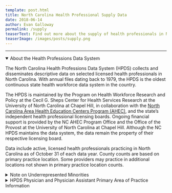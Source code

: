 ```yaml
---
template: post.html
title: North Carolina Health Professional Supply Data
date: 2018-06-14
author: Evan Galloway
permalink: /supply
teaserText: Find out more about the supply of health professionals in North Carolina.
teaserImage: /images/posts/supply.png
---
```


<div id='app'>
</div>

<hr>

<details open>
    <summary class="summary-header">About the Health Professions Data System</summary>
    <p>The North Carolina Health Professions Data System (HPDS) collects and disseminates descriptive data on selected licensed health professionals in North Carolina.  With annual files dating back to 1979, the HPDS is the oldest continuous state health workforce data system in the country.</p><p>The HPDS is maintained by the Program on Health Workforce Research and Policy at the Cecil G. Sheps Center for Health Services Research at the University of North Carolina at Chapel Hill, in collaboration with the <a href="https://www.ncahec.net/">North Carolina Area Health Education Centers Program (AHEC)</a>, and the state’s independent health professional licensing boards. Ongoing financial support is provided by the NC AHEC Program Office and the Office of the Provost at the University of North Carolina at Chapel Hill.  Although the NC HPDS maintains the data system, the data remain the property of their respective licensing board.
  </p>
  <p>
    Data include active, licensed health professionals practicing in North Carolina as of October 31 of each data year.  County counts are based on primary practice location.  Some providers may practice in additional locations not shown in primary practice location counts.
  </p>
  </details>
      <details>
          <summary class="summary-header">Note on Underrepresented Minorities</summary>
  <p>Underrepresented minorities include health professionals that self-identify as African-American/Black, American Indian or Alaskan Native, and/or Hispanic.  Health professionals that self-identify as Asian are not included in this category.  Both state<sup>1</sup> and national<sup>2</sup> data have shown that compared to the general population, Asians tend to be more represented in many (although not all) health professions, particularly those requiring a doctoral degree.</p>
  <ol>
    <li>Spero JC. Does North Carolina’s health care workforce reflect the diversity of the state’s population? NC Med J. 2016; 77(2):141-145.</li>
    <li>U.S. Department of Health and Human Services, Health Resources and Services Administration, National Center for Health Workforce Analysis. Sex, Race, and Ethnic Diversity of U.S. Health Occupations (2010-2012), Rockville, Maryland; 2015.</li>
  </ol>
  </details>
  <details>
  <summary class="summary-header">HPDS Physician and Physician Assistant Primary Area of Practice Information</summary>
  <h6><strong>What is a Primary Area of Practice?</strong></h6>
  <p>The NCMB annual licensure/reregistration forms request self-selected primary area of practice, defined as “<em>What you primarily do as a physician</em>.”  The forms note that “Primary area of practice may correspond to an ABMS/AOA certification or a generally recognized area of work, such as ‘hospitalist’ or ‘administrative medicine.’”</p>
  <h6><strong>Why doesn’t the data visualization tool have Primary Area of Practice data prior to 2011?</strong></h6>
  <p>The NCMB began to collect data on physician and PA primary area of practice in 2011.  Data on primary area of practice are not available prior to 2011.</p>
  <h6><strong>How are Primary Areas of Practice grouped in the data visualization tool?</strong></h6>
  <p>The HPDS area of practice categories used in the data visualization tool group physicians and PAs <strong>by what they primarily <span style="text-decoration: underline;">do</span>, <em>not</em> by how they trained.</strong>  For example, adolescent medicine is categorized as general pediatrics, no matter whether the branch specialty was pediatrics, family medicine, or internal medicine.</p>
  <p>The “Primary Care Physician” and “Generalist Physician” groups include counts of physicians from multiple areas of practice are not exclusive groups.  For example, a physician who selects a primary area of practice of “pediatrics” is included in the Primary Care Physician, Generalist Physician, and General Pediatrics groups.  General Pediatrics is an exclusive group, meaning that the physician is excluded from all other area of practice groups.</p>
  <details style="margin-left: 1em;">
  <summary style="font-size: 1.2em;">HPDS Primary Area of Practice Categories</summary>
  <div class="many-details" style="margin-left: 1em;">
  <details>
            <summary>Primary Care Physician (not exclusive category)</summary>
            <ul>
              <li>Adolescent Medicine (FM)</li>
              <li>Adolescent Medicine (IM)</li>
              <li>Adolescent Medicine (Peds)</li>
              <li>Family Medicine</li>
              <li>General Practice</li>
              <li>Internal Medicine</li>
              <li>Internal Medicine-Pediatrics</li>
              <li>Obstetrics/Gynecology</li>
              <li>Pediatrics</li>
            </ul>
          </details>
          <details>
            <summary>Generalist Physician (not exclusive category)</summary>
            <ul>
              <li>Family Medicine</li>
              <li>Adolescent Medicine (FM)</li>
              <li>Adolescent Medicine (IM)</li>
              <li>Adolescent Medicine (Peds)</li>
              <li>General Practice</li>
              <li>Hospitalist</li>
              <li>Internal Medicine</li>
              <li>Internal Medicine-Pediatrics</li>
              <li>Obstetrics/Gynecology</li>
              <li>Osteopathic Manipulative Medicine</li>
              <li>Pediatrics</li>
              <li>Urgent Care Medicine</li>
              <li>Geriatric Medicine (FM)</li>
              <li>Critical Care Medicine (Internal Medicine)</li>
              <li>Internal Medicine – Family Medicine</li>
              <li>Internal Medicine – Geriatrics</li>
              <li>Internal Medicine - Geriatrics</li>
              <li>Medicine-OBGYN</li>
              <li>Integrative Medicine</li>
              <li>Student Health</li>
            </ul>
          </details>
          <details>
            <summary>Administrative Medicine</summary>
            <ul>
              <li>Legal Medicine</li>
              <li>Medical Management</li>
            </ul>
          </details>
          <details>
            <summary>Allergy &amp; Immunology</summary>
            <ul>
              <li>Allergy</li>
              <li>Allergy and Immunology</li>
              <li>Immunology</li>
              <li>Clinical and Laboratory Immunology (Allergy &amp; Immunology)</li>
              <li>Clinical and Laboratory Immunology (Internal Medicine)</li>
              <li>Clinical and Laboratory Immunology (Pediatrics)</li>
              <li>Clinical and Laboratory Dermatological Immunology</li>
            </ul>
          </details>
          <details>
            <summary>Anesthesiology</summary>
            <ul>
              <li>Anesthesiology</li>
              <li>Adult Cardiothoracic Anesthesiology (Anesthesiology)</li>
              <li>Critical Care Medicine - Anesthesiology</li>
              <li>Obstetric Anesthesiology (Anesthesiology)</li>
              <li>Pediatric Anesthesiology (Anesthesiology)</li>
            </ul>
          </details>
          <details>
            <summary>Cardiology</summary>
            <ul>
              <li>Cardiovascular Disease</li>
              <li>Advanced Heart Failure and Transplant Cardiology</li>
              <li>Clinical Cardiac Electrophysiology</li>
              <li>Interventional Cardiology</li>
              <li>Vascular Medicine</li>
            </ul>
          </details>
          <details>
            <summary>Critical Care Medicine, General</summary>
            <ul>
              <li>Critical Care Medicine (Internal Medicine)</li>
            </ul>
          </details>
          <details>
            <summary>Dermatology</summary>
            <ul>
              <li>Dermatology</li>
              <li>Dermatologic Surgery</li>
              <li>MOHS Micrographic Surgery</li>
              <li>Micrographic Surgery</li>
              <li>Internal Medicine - Dermatology</li>
              <li>Procedural Dermatology</li>
            </ul>
          </details>
          <details>
            <summary>Emergency Medicine</summary>
            <ul>
              <li>Emergency Medicine</li>
              <li>Critical Care Medicine (Emergency Medicine)</li>
              <li>Emergency Medical Services</li>
              <li>Emergency Medicine/Family Medicine</li>
              <li>Internal Med/Emergency Med/Critical Care Med</li>
              <li>Internal Medicine - Emergency Medicine</li>
              <li>Medical Toxicology (Emergency Medicine)</li>
              <li>Sports Medicine (Emergency Medicine)</li>
              <li>Undersea and Hyperbaric Medicine (Emergency Medicine)</li>
            </ul>
          </details>
          <details>
            <summary>Endocrinology</summary>
            <ul>
              <li>Endocrinology, Diabetes &amp; Metabolism</li>
              <li>Diabetes</li>
            </ul>
          </details>
          <details>
            <summary>Family Medicine</summary>
            <ul>
              <li>Family Medicine, Family Practice</li>
              <li>General Practice</li>
              <li>Osteopathic Manipulative Medicine</li>
            </ul>
          </details>
          <details>
            <summary>Gastroenterology</summary>
            <ul>
              <li>Gastroenterology</li>
              <li>Hepatology</li>
              <li>Transplant Hepatology (Internal Medicine)</li>
            </ul>
          </details>
          <details>
            <summary>General Surgery</summary>
            <ul>
              <li>General Surgery</li>
              <li>Abdominal Surgery</li>
            </ul>
          </details>
          <details>
            <summary>General Surgery, Specialty</summary>
            <ul>
              <li>Colon and Rectal Surgery</li>
              <li>Proctology</li>
              <li>Surgical Critical Care (Surgery)</li>
              <li>Transplant Surgery</li>
              <li>Trauma Surgery</li>
            </ul>
          </details>
          <details>
            <summary>Geriatrics</summary>
            <ul>
              <li>Geriatric Medicine (FM)</li>
              <li>Internal Medicine - Geriatrics</li>
            </ul>
          </details>
          <details>
            <summary>Hematology/Oncology</summary>
            <ul>
              <li>Hematology/Oncology</li>
              <li>Hematology</li>
              <li>Hematology (Internal Medicine)</li>
              <li>Hematology (Pathology)</li>
              <li>Oncology</li>
              <li>Medical Oncology</li>
              <li>Neoplastic Disease</li>
            </ul>
          </details>
          <details>
            <summary>Hospice and Palliative Medicine</summary>
            <ul>
              <li>Hospice and Palliative Medicine</li>
              <li>Hospice &amp; Palliative Care (OBGYN)</li>
              <li>Hospice &amp; Palliative Medicine (Anesthesiology)</li>
              <li>Hospice &amp; Palliative Medicine (Emergency Medicine)</li>
              <li>Hospice &amp; Palliative Medicine (Family Medicine)</li>
              <li>Hospice &amp; Palliative Medicine (Physical Medicine &amp; Rehabilitation)</li>
              <li>Hospice &amp; Palliative Medicine (Psychiatry &amp; Neurology)</li>
              <li>Hospice &amp; Palliative Medicine (Radiology)</li>
              <li>Hospice &amp; Palliative Medicine (Surgery)</li>
              <li>Hospice and Palliative Medicine (Internal Medicine)</li>
              <li>Palliative Medicine</li>
            </ul>
          </details>
          <details>
            <summary>Hospitalist</summary>
            <ul>
              <li>Hospitalist</li>
            </ul>
          </details>
          <details>
            <summary>Infectious Disease</summary>
            <ul>
              <li>Infectious Disease</li>
            </ul>
          </details>
          <details>
            <summary>Internal Medicine, General</summary>
            <ul>
              <li>Internal Medicine</li>
              <li>Internal Medicine – Family Medicine</li>
            </ul>
          </details>
          <details>
            <summary>Nephrology</summary>
            <ul>
              <li>Nephrology</li>
            </ul>
          </details>
          <details>
            <summary>Neurological Surgery</summary>
            <ul>
              <li>Neurological Surgery</li>
              <li>Endovascular Surgical Neuroradiology (Neurological Surgery)</li>
              <li>Endovascular Surgical Neuroradiology (Neurology)</li>
              <li>Endovascular Surgical Neuroradiology (Radiology)</li>
              <li>Spinal Cord Injury Medicine</li>
              <li>Neurological Critical Care</li>
            </ul>
          </details>
          <details>
            <summary>Neurology</summary>
            <ul>
              <li>Neurology</li>
              <li>Brain Injury Medicine (Neurology)</li>
              <li>Brain Injury Medicine (Physical Medicine &amp; Rehabilitation)</li>
              <li>Clinical Neurophysiology</li>
              <li>Epilepsy</li>
              <li>Internal Medicine - Neurology</li>
              <li>Movement Disorders</li>
              <li>Neurodevelopmental Disabilities (Psychiatry &amp; Neurology)</li>
              <li>Neurology (Physical Medicine and Rehabilitation)</li>
              <li>Neurology/Nuclear Medicine</li>
              <li>Neurology/Physical Medicine &amp; Rehabilitation</li>
              <li>Neuromuscular Medicine (Neurology)</li>
              <li>Neuromuscular Medicine (Physical Medicine &amp; Rehabilitation)</li>
              <li>Spinal Cord Injury/ Physical Medicine and Rehab</li>
              <li>Electrodiagnostics</li>
              <li>Neuropathology</li>
              <li>Neuropsychiatry</li>
              <li>Psychiatry - Neurology</li>
              <li>Vascular Neurology</li>
            </ul>
          </details>
          <details>
            <summary>Obstetrics &amp; Gynecology, General</summary>
            <ul>
              <li>Obstetrics and Gynecology</li>
              <li>Gynecology</li>
              <li>Obstetrics</li>
              <li>Medicine-OBGYN</li>
            </ul>
          </details>
          <details>
            <summary>Obstetrics &amp; Gynecology, Specialty</summary>
            <ul>
              <li>Critical Care Medicine (OBGYN)</li>
              <li>Female Pelvic Medicine &amp; Reconstructive Surgery (OBGYN)*</li>
              <li>Female Pelvic Medicine &amp; Reconstructive Surgery (Urology)*</li>
              <li>Gynecological Oncology</li>
              <li>Maternal and Fetal Medicine</li>
              <li>Reproductive Endocrinology and Infertility</li>
            </ul>
          </details>
          <details>
            <summary>Ophthalmology</summary>
            <ul>
              <li>Ophthalmology</li>
            </ul>
          </details>
          <details>
            <summary>Oral and Maxillofacial Surgery</summary>
            <ul>
              <li>Oral and Maxillofacial Surgery</li>
            </ul>
          </details>
          <details>
            <summary>Orthopedic Surgery</summary>
            <ul>
              <li>Orthopedic Surgery</li>
              <li>Adult Reconstructive Orthopedics</li>
              <li>Foot and Ankle Orthopedics</li>
              <li>Musculoskeletal Oncology</li>
              <li>Orthopedic Trauma</li>
              <li>Orthopedic Surgery Of The Spine</li>
              <li>Sports Medicine (Orthopedic Surgery)</li>
            </ul>
          </details>
          <details>
            <summary>Other Specialty</summary>
            <ul>
              <li>Other Specialty</li>
              <li>Bariatric Medicine</li>
              <li>Clinical Pharmacology</li>
              <li>Global Health</li>
              <li>Integrative Medicine</li>
              <li>Pharmaceutical Medicine</li>
              <li>Student Health</li>
            </ul>
          </details>
          <details>
            <summary>Otolaryngology</summary>
            <ul>
              <li>Otolaryngology</li>
              <li>Head and Neck Surgery</li>
              <li>Neurotology (Otolaryngology)</li>
              <li>Otoneurotology</li>
              <li>Otology</li>
              <li>Otorhinolaryngology</li>
              <li>Rhinology</li>
              <li>Laryngology</li>
              <li>Bronchoesophagology</li>
              <li>Plastic Surgery Within The Head &amp; Neck (Otolaryngology)</li>
            </ul>
          </details>
          <details>
            <summary>Pain Medicine</summary>
            <ul>
              <li>Pain Medicine</li>
              <li>Pain Management</li>
              <li>Pain Medicine (Anesthesiology)</li>
              <li>Pain Medicine (Neurology)</li>
              <li>Pain Medicine (Physical Medicine &amp; Rehabilitation)</li>
              <li>Pain Medicine (Psychiatry)</li>
            </ul>
          </details>
          <details>
            <summary>Pathology</summary>
            <ul>
              <li>Anatomic/Clinical Pathology</li>
              <li>Anatomic Pathology</li>
              <li>Laboratory Medicine</li>
              <li>Blood Banking/Transfusion Medicine</li>
              <li>Chemical Pathology</li>
              <li>Clinical Biochemical Genetics</li>
              <li>Clinical Cytogenetics</li>
              <li>Clinical Genetics</li>
              <li>Clinical Informatics (Pathology)</li>
              <li>Clinical Molecular Genetics</li>
              <li>Clinical Pathology</li>
              <li>Cytopathology</li>
              <li>Dermatopathology (Pathology)</li>
              <li>Forensic Pathology</li>
              <li>Internal Medicine-Medical Genetics</li>
              <li>Medical Biochemical Genetics</li>
              <li>Medical Genetics</li>
              <li>Medical Microbiology</li>
              <li>Molecular Genetic Pathology (Medical Genetics)</li>
              <li>Molecular Genetic Pathology (Pathology)</li>
              <li>Pediatric Pathology</li>
              <li>Phlebology</li>
              <li>Radioisotopic Pathology</li>
              <li>Selective Pathology</li>
            </ul>
          </details>
          <details>
            <summary>Pediatric Non-Surgical Specialties</summary>
            <ul>
              <li>Child Abuse Pediatrics</li>
              <li>Child Neurology</li>
              <li>Developmental-Behavioral Pediatrics</li>
              <li>Hospice &amp; Palliative Medicine (Pediatrics)</li>
              <li>Neonatal-Perinatal Medicine</li>
              <li>Neurodevelopmental Disabilities (Pediatrics)</li>
              <li>Pediatric Allergy</li>
              <li>Pediatric Cardiology</li>
              <li>Pediatric Critical Care Medicine</li>
              <li>Pediatric Dermatology</li>
              <li>Pediatric Emergency Medicine (Emergency Medicine)</li>
              <li>Pediatric Emergency Medicine (Pediatrics)</li>
              <li>Pediatric Endocrinology</li>
              <li>Pediatric Gastroenterology</li>
              <li>Pediatric Hematology-Oncology</li>
              <li>Pediatric Infectious Diseases</li>
              <li>Pediatric Medical Toxicology</li>
              <li>Pediatric Nephrology</li>
              <li>Pediatric Pulmonology</li>
              <li>Pediatric Rehabilitation Medicine</li>
              <li>Pediatric Rheumatology</li>
              <li>Pediatrics – Sports Medicine</li>
              <li>Pediatric Transplant Hepatology</li>
              <li>Pediatrics - Medical Genetics</li>
              <li>Pediatrics/ Physical Medicine and Rehabilitation</li>
              <li>Pediatrics/Dermatology</li>
              <li>Pediatrics/Emergency Medicine</li>
              <li>Sleep Medicine (Pediatrics)</li>
            </ul>
          </details>
          <details>
            <summary>Pediatric Surgical Specialties</summary>
            <ul>
              <li>Pediatric Cardiothoracic Surgery</li>
              <li>Pediatric Neurological Surgery</li>
              <li>Pediatric Ophthalmology</li>
              <li>Pediatric Orthopedics</li>
              <li>Pediatric Otolaryngology</li>
              <li>Pediatric Surgery</li>
              <li>Pediatric Urology</li>
            </ul>
          </details>
          <details>
            <summary>Pediatrics, General</summary>
            <ul>
              <li>Pediatrics</li>
              <li>Adolescent Medicine (FM)</li>
              <li>Adolescent Medicine (IM)</li>
              <li>Adolescent Medicine (Peds)</li>
            </ul>
          </details>
          <details>
            <summary>Physical Medicine &amp; Rehabilitation</summary>
            <ul>
              <li>Physical Medicine &amp; Rehabilitation</li>
              <li>Physiatry</li>
              <li>Internal Medicine - Physical Medicine And Rehabilitation</li>
              <li>Sports Medicine (Physical Medicine &amp; Rehabilitation)</li>
            </ul>
          </details>
          <details>
            <summary>Plastic Surgery</summary>
            <ul>
              <li>Plastic Surgery</li>
              <li>Cosmetic Surgery</li>
              <li>Craniofacial Surgery</li>
              <li>Facial Plastic Surgery</li>
              <li>Hand Surgery</li>
              <li>Hand Surgery (Orthopedics)</li>
              <li>Hand Surgery (Surgery)</li>
              <li>Hand Surgery (Plastic Surgery)</li>
              <li>Ophthalmic Plastic And Reconstructive Surgery</li>
              <li>Plastic Surgery - Integrated</li>
              <li>Plastic Surgery Within The Head &amp; Neck</li>
              <li>Plastic Surgery Within The Head &amp; Neck (Otolaryngology)</li>
              <li>Plastic Surgery Within The Head &amp; Neck (Plastic Surgery)</li>
            </ul>
          </details>
          <details>
            <summary>Preventive Medicine</summary>
            <ul>
              <li>General Preventive Medicine</li>
              <li>Aerospace Medicine</li>
              <li>Clinical Informatics (Preventive Medicine)</li>
              <li>Epidemiology</li>
              <li>Family Medicine/Preventive Medicine</li>
              <li>Internal Medicine/Preventive Medicine</li>
              <li>Medical Toxicology (Preventive Medicine)</li>
              <li>Nutrition</li>
              <li>Occupational Medicine</li>
              <li>Industrial Medicine</li>
              <li>Public Health and General Preventive Medicine</li>
              <li>Undersea &amp; Hyperbaric Medicine (Preventive Medicine)</li>
            </ul>
          </details>
          <details>
            <summary>Psychiatry, Addiction</summary>
            <ul>
              <li>Addiction Medicine</li>
              <li>Addiction Psychiatry</li>
            </ul>
          </details>
          <details>
            <summary>Psychiatry, Child &amp; Adolescent</summary>
            <ul>
              <li>Child &amp; Adolescent Psychiatry</li>
              <li>Pediatrics - Psychiatry</li>
            </ul>
          </details>
          <details>
            <summary>Psychiatry, General</summary>
            <ul>
              <li>Psychiatry</li>
              <li>Forensic Psychiatry</li>
              <li>Geriatric Psychiatry</li>
              <li>Internal Medicine - Psychiatry</li>
              <li>Psychiatry - Family Practice</li>
              <li>Psychoanalysis</li>
              <li>Psychosomatic Medicine</li>
              <li>Hypnosis</li>
            </ul>
          </details>
          <details>
            <summary>Pulmonology</summary>
            <ul>
              <li>Pulmonary Disease</li>
              <li>Pulmonary Critical Care Medicine</li>
            </ul>
          </details>
          <details>
            <summary>Radiology</summary>
            <ul>
              <li>Radiology</li>
              <li>Abdominal Radiology</li>
              <li>Cardiothoracic Radiology</li>
              <li>Diagnostic Radiology</li>
              <li>Body Imaging</li>
              <li>Diagnostic Ultrasound</li>
              <li>Diagnostic Roentgenology</li>
              <li>Internal Medicine/Nuclear Medicine</li>
              <li>Musculoskeletal Radiology</li>
              <li>Neuroradiology</li>
              <li>Neurology/Diagnostic Radiology/Neuroradiology</li>
              <li>Nuclear Cardiology</li>
              <li>Nuclear Medicine</li>
              <li>Nuclear Radiology</li>
              <li>Pediatric Radiology</li>
              <li>Radiation Oncology</li>
              <li>Radiological Physics</li>
              <li>Therapeutic Radiology</li>
              <li>Vascular &amp; Interventional Radiology</li>
            </ul>
          </details>
          <details>
            <summary>Rheumatology</summary>
            <ul>
              <li>Rheumatology</li>
              <li>Rheumatology</li>
            </ul>
          </details>
          <details>
            <summary>Sleep Medicine</summary>
            <ul>
              <li>Sleep Medicine</li>
              <li>Sleep Medicine (Anesthesiology)</li>
              <li>Sleep Medicine (Internal Medicine)</li>
              <li>Sleep Medicine (Otolaryngology)</li>
              <li>Sleep Medicine (Psychiatry &amp; Neurology)</li>
            </ul>
          </details>
          <details>
            <summary>Sports Medicine</summary>
            <ul>
              <li>Sports Medicine (FM)</li>
              <li>Internal Medicine – Sports Medicine</li>
            </ul>
          </details>
          <details>
            <summary>Surgical Oncology</summary>
            <ul>
              <li>Surgical Oncology</li>
              <li>Advanced Surgical Oncology</li>
            </ul>
          </details>
          <details>
            <summary>Thoracic Surgery</summary>
            <ul>
              <li>Thoracic Surgery</li>
              <li>Congenital Cardiac Surgery (Thoracic Surgery)</li>
              <li>Thoracic and Cardiac Surgery</li>
              <li>Cardiovascular Surgery</li>
              <li>Thoracic Surgery - Integrated</li>
            </ul>
          </details>
          <details>
            <summary>Urgent Care Medicine</summary>
            <ul>
              <li>Urgent Care Medicine</li>
            </ul>
          </details>
          <details>
            <summary>Urology</summary>
            <ul>
              <li>Urology</li>
              <li>Urological Surgery</li>
              <li>Endourology</li>
            </ul>
          </details>
          <details>
            <summary>Vascular Surgery</summary>
            <ul>
              <li>Vascular Surgery</li>
              <li>Vascular Surgery - Integrated</li>
            </ul>
          </details>
  </div>
  </details>
  </details>

<script src='/supply/hpds.js'></script>


